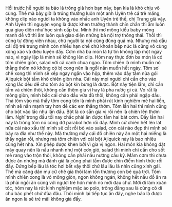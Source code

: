 Hồi trước hễ người ta bảo là trông già hơn bạn này, bạn kia là khó chịu vô cùng. Thế mà bây giờ là trúng thưởng luôn một anh Uyên trẻ cá trẻ măng, không clip nào người ta không vào nhắc anh Uyên trẻ thế, chị Trang già vậy. Anh Uyên thì nguyện vọng là được khen trưởng thành chín chắn thì ẵm luôn quả giao diện như học sinh cấp ba. Mình thì mơ mộng kiểu baby mỏng manh dễ vỡ thì ẵm luôn quả giao diện những bà nội trợ thông thái. Thôi thì cũng tự động viên nhau, chứ người ta nói cũng đúng quá mà. Nhưng mà dẫu cái độ trẻ trung mình còn nhiều hạn chế chứ khoản bếp núc là cũng vô cùng xông xáo và điêu luyện đấy. Cơm nhà ba món là tự tin không lặp một ngày nào, vì ngày lặp là mình sẽ không lên clip. Hôm nay thực đơn ba món là có tôm chiên giòn, salad với cả canh chua ngao. Tôm chiên là mình muốn nó thẳng thớm nó không có bị cong nên là ngồi nắn muốn hết ngày. Tôm sơ chế xong thì mình sẽ xếp ngay ngắn vào hộp, thêm vào đây tầm nửa gói Ajiquick bột tẩm khô chiên giòn nha. Cái này mọi người chỉ cần cho vào xong lắc đều để cho tôm áo bột kín bưng là được. Bột này tiện lắm, chỉ cần tẩm và chiên thôi, không cần thêm gia vị hay là pha nước gì cả. Vỏ rất là mỏng giòn, mình bắc cái chảo dầu vừa đủ thôi, không cần phải ngập dầu. Thả tôm vào mà thấy tôm cong tớn là mình phải rút kinh nghiệm mẻ hai liền, mình sẽ nắn mạnh tay hơn để các em thẳng thớm. Tôm lần hai thì mình cũng cho bột vào lắc như lần đầu. Bột là có sẵn gia vị rồi nên là chiên lên thơm lắm. Nghĩ trong đầu tối nay chắc phải ăn được tầm hai bát cơm. Đấy lần hai này là trông tôm nó cũng đỡ parabol hơn rồi đấy. Mình cứ chiên hết lên lát nữa cái nào xấu thì mình sẽ cắt rồi bỏ vào salad, còn cái nào đẹp thì mình sẽ bày ra đĩa như thế này. Mà thường mấy cái đồ chiên này ăn một hai miếng là thấy ngán rồi, nhưng mà tôm chiên với cái bột Ajiquick này là bao nhiêu cũng hết nha. Xin phép được khen bởi vì gia vị ngon. Hai món kia không đặt máy quay nên là nấu nhanh như một cơn gió, salad thì mình chỉ cần cho sốt mè rang vào trộn thôi, không cần phải nấu nướng cầu kỳ. Mâm cơm thì chưa được ăn nhưng mà đánh giá là cũng phải tầm được chín điểm hình thức rồi đấy. Đứng bếp lâu là tóc hơi bết vậy thôi chứ lâu lâu là nhìn cũng xinh gái. Thế mà căng dân mự cứ chê già thôi làm tổn thương con bé quá trời. Tôm mình chiên xong là vỏ mỏng giòn, ngon không ngán, không hết nấu đồ ăn ra là phải ngồi ăn cùng với người trẻ hơn mình nó mới đau chứ. Mới đi làm xoăn tóc, hôm nay là rút kinh nghiệm mặc áo polo, trông đằng sau là cũng cô dì chú bác phết chứ đùa đâu. Thôi mình lại tiếp tục ăn đây, nghe bảo là được ăn ngon là sẽ trẻ mãi không già đấy.